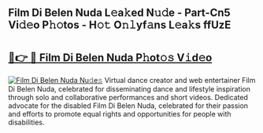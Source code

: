 ## Film Di Belen Nuda L𝚎a𝚔ed N𝚞𝚍e - Part-Cn5 Vi𝚍𝚎o P𝚑𝚘tos - H𝚘𝚝 O𝚗𝚕yf𝚊ns L𝚎a𝚔s ffUzE

# <h2><a href="http://kf0fyy4.oniu.top/?m=Film+Di+Belen+Nuda">🔗👉 🔴 Film Di Belen Nuda P𝚑ot𝚘𝚜 V𝚒d𝚎o</a></h2>

[![Film Di Belen Nuda Nu𝚍e𝚜](https://i.imgur.com/0qMVB7G.gif)](http://kf0fyy4.oniu.top/?m=Film+Di+Belen+Nuda)
Virtual dance creator and web entertainer Film Di Belen Nuda, celebrated for disseminating dance and lifestyle inspiration through solo and collaborative performances and short videos. Dedicated advocate for the disabled Film Di Belen Nuda, celebrated for their passion and efforts to promote equal rights and opportunities for people with disabilities.  
